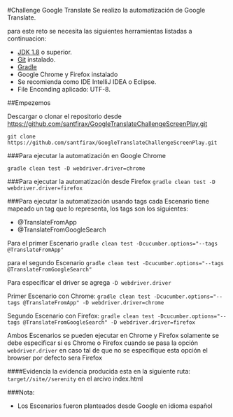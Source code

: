 #Challenge Google Translate
Se realizo la automatización de Google Translate.

para este reto se necesita las siguientes herramientas listadas a continuacion:

* [JDK 1.8](https://www.oracle.com/technetwork/java/javase/downloads/index.html) o superior.
* [Git](https://git-scm.com/) instalado.
* [Gradle](https://gradle.org/install/)
* Google Chrome y Firefox instalado
* Se recomienda como IDE IntelliJ IDEA o Eclipse.
* File Enconding aplicado: UTF-8.

##Empezemos

Descargar o clonar el repositorio desde https://github.com/santfirax/GoogleTranslateChallengeScreenPlay.git

`git clone https://github.com/santfirax/GoogleTranslateChallengeScreenPlay.git`

###Para ejecutar la automatización en Google Chrome

`gradle clean test -D webdriver.driver=chrome`

###Para ejecutar la automatización desde Firefox 
`gradle clean test -D webdriver.driver=firefox`

###Para ejecutar la automatización usando tags
cada Escenario tiene mapeado un tag que lo representa, los tags son los siguientes:
* @TranslateFromApp
* @TranslateFromGoogleSearch

Para el primer Escenario `gradle clean test -Dcucumber.options="--tags @TranslateFromApp"`

para el segundo Escenario `gradle clean test -Dcucumber.options="--tags @TranslateFromGoogleSearch"`

Para especificar el driver se agrega `-D webdriver.driver`

Primer Escenario con Chrome: `gradle clean test -Dcucumber.options="--tags @TranslateFromApp" -D webdriver.driver=chrome`

Segundo Escenario con Firefox: `gradle clean test -Dcucumber.options="--tags @TranslateFromGoogleSearch" -D webdriver.driver=firefox`

Ambos Escenarios se pueden ejecutar en Chrome y Firefox solamente se debe especificar si es Chrome o Firefox cuando se pasa la opción `webdriver.driver` en caso tal de que no se especifique esta opción el browser por defecto sera Firefox

####Evidencia
la evidencia producida esta en la siguiente ruta:
`target//site//serenity` en el arcivo index.html

###Nota:
* Los Escenarios fueron planteados desde Google en idioma español
